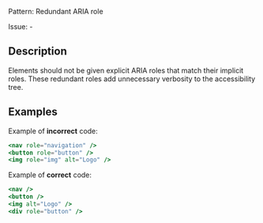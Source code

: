 Pattern: Redundant ARIA role

Issue: -

## Description

Elements should not be given explicit ARIA roles that match their implicit roles. These redundant roles add unnecessary verbosity to the accessibility tree.

## Examples

Example of **incorrect** code:
```jsx
<nav role="navigation" />
<button role="button" />
<img role="img" alt="Logo" />
```

Example of **correct** code:
```jsx
<nav />
<button />
<img alt="Logo" />
<div role="button" />
```